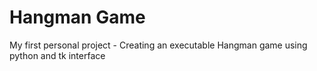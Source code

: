 # Hangman Game
My first personal project - Creating an executable Hangman game using python and tk interface

